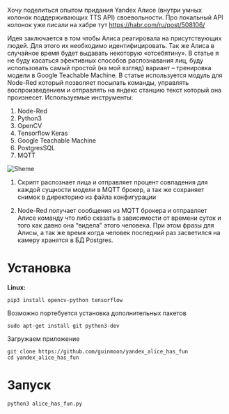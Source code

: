 Хочу поделиться опытом придания Yandex Алисе (внутри умных колонок поддерживающих TTS API) своевольности. Про локальный API колонок уже писали на хабре тут https://habr.com/ru/post/508106/

Идея заключается в том чтобы Алиса реагировала на присутствующих людей. Для этого их необходимо идентифицировать. Так же Алиса в случайное время будет выдавать некоторую «отсебятину». В статье я не буду касаться эфективных способов распознавания лиц, буду использовать самый простой (на мой взгляд) вариант – тренировка модели в Google Teachable Machine. В статье используется модуль для Node-Red который позволяет посылать команды, управлять воспроизведением и отправлять на яндекс станцию текст который она произнесет.
Используемые инструменты:
1.	Node-Red
2.	Python3
3.	OpenCV
4.	Tensorflow Keras
5.	Google Teachable Machine
6.	PostgresSQL
7.	MQTT

![Sheme](/images/sheme.jpg)

1)	Скрипт распознает лица и отправляет процент совпадения для каждой сущности модели в MQTT брокер, а так же сохраняет снимок в директорию из файла конфигурации

2)	Node-Red получает сообщения из MQTT брокера и отправляет Алисе команду что либо сказать в зависимости от времени суток и того как давно она “видела” этого человека. При этом фразы для Алисы, а так же время когда человек последний раз засветился на камеру хранятся в БД Postgres.

# Установка

**Linux:**
```
pip3 install opencv-python tensorflow
```
Возможно портебуется установка дополнительных пакетов
```
sudo apt-get install git python3-dev 
```
Загружаем приложение
```
git clone https://github.com/guinmoon/yandex_alice_has_fun
cd yandex_alice_has_fun 
```
# Запуск

```python3 alice_has_fun.py```